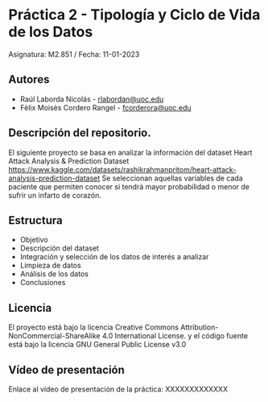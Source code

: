 # Práctica 2 - Tipología y Ciclo de Vida de los Datos
Asignatura: M2.851 / Fecha: 11-01-2023

## Autores
  * Raúl Laborda Nicolás - [rlabordan@uoc.edu](rlabordan@uoc.edu)
  * Fèlix Moisès Cordero Rangel - [fcorderora@uoc.edu](fcorderora@uoc.edu)

## Descripción del repositorio.
El siguiente proyecto se basa en analizar la información del dataset Heart Attack Analysis & Prediction Dataset
https://www.kaggle.com/datasets/rashikrahmanpritom/heart-attack-analysis-prediction-dataset
Se seleccionan aquellas variables de cada paciente que permiten conocer si tendrá mayor probabilidad o menor de sufrir un infarto de corazón.

## Estructura
+ Objetivo
+ Descripción del dataset
+ Integración y selección de los datos de interés a analizar
+ Limpieza de datos
+ Análisis de los datos
+ Conclusiones


## Licencia
El proyecto está bajo la licencia Creative Commons Attribution-NonCommercial-ShareAlike 4.0 International License. y el código fuente está bajo la licencia GNU General Public License v3.0



## Vídeo de presentación
Enlace al vídeo de presentación de la práctica: XXXXXXXXXXXXX
